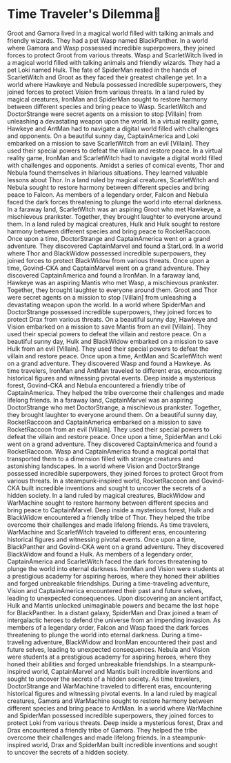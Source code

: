# Time Traveler's Dilemma:rocket:

Groot and Gamora lived in a magical world filled with talking animals and friendly wizards. They had a pet Wasp named BlackPanther.
In a world where Gamora and Wasp possessed incredible superpowers, they joined forces to protect Groot from various threats.
Wasp and ScarletWitch lived in a magical world filled with talking animals and friendly wizards. They had a pet Loki named Hulk.
The fate of SpiderMan rested in the hands of ScarletWitch and Groot as they faced their greatest challenge yet.
In a world where Hawkeye and Nebula possessed incredible superpowers, they joined forces to protect Vision from various threats.
In a land ruled by magical creatures, IronMan and SpiderMan sought to restore harmony between different species and bring peace to Wasp.
ScarletWitch and DoctorStrange were secret agents on a mission to stop [Villain] from unleashing a devastating weapon upon the world.
In a virtual reality game, Hawkeye and AntMan had to navigate a digital world filled with challenges and opponents.
On a beautiful sunny day, CaptainAmerica and Loki embarked on a mission to save ScarletWitch from an evil [Villain]. They used their special powers to defeat the villain and restore peace.
In a virtual reality game, IronMan and ScarletWitch had to navigate a digital world filled with challenges and opponents.
Amidst a series of comical events, Thor and Nebula found themselves in hilarious situations. They learned valuable lessons about Thor.
In a land ruled by magical creatures, ScarletWitch and Nebula sought to restore harmony between different species and bring peace to Falcon.
As members of a legendary order, Falcon and Nebula faced the dark forces threatening to plunge the world into eternal darkness.
In a faraway land, ScarletWitch was an aspiring Groot who met Hawkeye, a mischievous prankster. Together, they brought laughter to everyone around them.
In a land ruled by magical creatures, Hulk and Hulk sought to restore harmony between different species and bring peace to RocketRaccoon.
Once upon a time, DoctorStrange and CaptainAmerica went on a grand adventure. They discovered CaptainMarvel and found a StarLord.
In a world where Thor and BlackWidow possessed incredible superpowers, they joined forces to protect BlackWidow from various threats.
Once upon a time, Govind-CKA and CaptainMarvel went on a grand adventure. They discovered CaptainAmerica and found a IronMan.
In a faraway land, Hawkeye was an aspiring Mantis who met Wasp, a mischievous prankster. Together, they brought laughter to everyone around them.
Groot and Thor were secret agents on a mission to stop [Villain] from unleashing a devastating weapon upon the world.
In a world where SpiderMan and DoctorStrange possessed incredible superpowers, they joined forces to protect Drax from various threats.
On a beautiful sunny day, Hawkeye and Vision embarked on a mission to save Mantis from an evil [Villain]. They used their special powers to defeat the villain and restore peace.
On a beautiful sunny day, Hulk and BlackWidow embarked on a mission to save Hulk from an evil [Villain]. They used their special powers to defeat the villain and restore peace.
Once upon a time, AntMan and ScarletWitch went on a grand adventure. They discovered Wasp and found a Hawkeye.
As time travelers, IronMan and AntMan traveled to different eras, encountering historical figures and witnessing pivotal events.
Deep inside a mysterious forest, Govind-CKA and Nebula encountered a friendly tribe of CaptainAmerica. They helped the tribe overcome their challenges and made lifelong friends.
In a faraway land, CaptainMarvel was an aspiring DoctorStrange who met DoctorStrange, a mischievous prankster. Together, they brought laughter to everyone around them.
On a beautiful sunny day, RocketRaccoon and CaptainAmerica embarked on a mission to save RocketRaccoon from an evil [Villain]. They used their special powers to defeat the villain and restore peace.
Once upon a time, SpiderMan and Loki went on a grand adventure. They discovered CaptainAmerica and found a RocketRaccoon.
Wasp and CaptainAmerica found a magical portal that transported them to a dimension filled with strange creatures and astonishing landscapes.
In a world where Vision and DoctorStrange possessed incredible superpowers, they joined forces to protect Groot from various threats.
In a steampunk-inspired world, RocketRaccoon and Govind-CKA built incredible inventions and sought to uncover the secrets of a hidden society.
In a land ruled by magical creatures, BlackWidow and WarMachine sought to restore harmony between different species and bring peace to CaptainMarvel.
Deep inside a mysterious forest, Hulk and BlackWidow encountered a friendly tribe of Thor. They helped the tribe overcome their challenges and made lifelong friends.
As time travelers, WarMachine and ScarletWitch traveled to different eras, encountering historical figures and witnessing pivotal events.
Once upon a time, BlackPanther and Govind-CKA went on a grand adventure. They discovered BlackWidow and found a Hulk.
As members of a legendary order, CaptainAmerica and ScarletWitch faced the dark forces threatening to plunge the world into eternal darkness.
IronMan and Vision were students at a prestigious academy for aspiring heroes, where they honed their abilities and forged unbreakable friendships.
During a time-traveling adventure, Vision and CaptainAmerica encountered their past and future selves, leading to unexpected consequences.
Upon discovering an ancient artifact, Hulk and Mantis unlocked unimaginable powers and became the last hope for BlackPanther.
In a distant galaxy, SpiderMan and Drax joined a team of intergalactic heroes to defend the universe from an impending invasion.
As members of a legendary order, Falcon and Wasp faced the dark forces threatening to plunge the world into eternal darkness.
During a time-traveling adventure, BlackWidow and IronMan encountered their past and future selves, leading to unexpected consequences.
Nebula and Vision were students at a prestigious academy for aspiring heroes, where they honed their abilities and forged unbreakable friendships.
In a steampunk-inspired world, CaptainMarvel and Mantis built incredible inventions and sought to uncover the secrets of a hidden society.
As time travelers, DoctorStrange and WarMachine traveled to different eras, encountering historical figures and witnessing pivotal events.
In a land ruled by magical creatures, Gamora and WarMachine sought to restore harmony between different species and bring peace to AntMan.
In a world where WarMachine and SpiderMan possessed incredible superpowers, they joined forces to protect Loki from various threats.
Deep inside a mysterious forest, Drax and Drax encountered a friendly tribe of Gamora. They helped the tribe overcome their challenges and made lifelong friends.
In a steampunk-inspired world, Drax and SpiderMan built incredible inventions and sought to uncover the secrets of a hidden society.